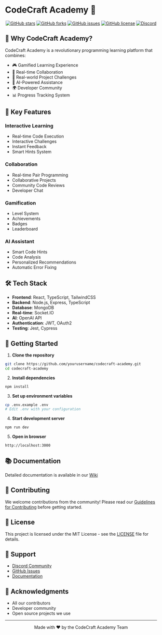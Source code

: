 # CodeCraft Academy 🚀

<div align="center">
  
  [![GitHub stars](https://img.shields.io/github/stars/yukk1ro/codecraft-academy?style=social)](https://github.com/yukk1ro/codecraft-academy)
  [![GitHub forks](https://img.shields.io/github/forks/yukk1ro/codecraft-academy?style=social)](https://github.com/yukk1ro/codecraft-academy)
  [![GitHub issues](https://img.shields.io/github/issues/yukk1ro/codecraft-academy)](https://github.com/yourusername/yukk1ro-academy/issues)
  [![GitHub license](https://img.shields.io/github/license/yukk1ro/codecraft-academy)](https://github.com/yukk1ro/codecraft-academy/blob/main/LICENSE)
  [![Discord](https://img.shields.io/discord/ave?color=7289da&label=Discord&logo=discord&logoColor=white)](https://discord.gg/ave)
</div>

## 🌟 Why CodeCraft Academy?

CodeCraft Academy is a revolutionary programming learning platform that combines:

- 🎮 Gamified Learning Experience
- 👥 Real-time Collaboration
- 🎯 Real-world Project Challenges
- 🤖 AI-Powered Assistance
- 🌍 Developer Community
- 📊 Progress Tracking System

## 🚀 Key Features

### Interactive Learning

- Real-time Code Execution
- Interactive Challenges
- Instant Feedback
- Smart Hints System

### Collaboration

- Real-time Pair Programming
- Collaborative Projects
- Community Code Reviews
- Developer Chat

### Gamification

- Level System
- Achievements
- Badges
- Leaderboard

### AI Assistant

- Smart Code Hints
- Code Analysis
- Personalized Recommendations
- Automatic Error Fixing

## 🛠️ Tech Stack

- **Frontend**: React, TypeScript, TailwindCSS
- **Backend**: Node.js, Express, TypeScript
- **Database**: MongoDB
- **Real-time**: Socket.IO
- **AI**: OpenAI API
- **Authentication**: JWT, OAuth2
- **Testing**: Jest, Cypress

## 🚀 Getting Started

1. **Clone the repository**

```bash
git clone https://github.com/yourusername/codecraft-academy.git
cd codecraft-academy
```

2. **Install dependencies**

```bash
npm install
```

3. **Set up environment variables**

```bash
cp .env.example .env
# Edit .env with your configuration
```

4. **Start development server**

```bash
npm run dev
```

5. **Open in browser**

```
http://localhost:3000
```

## 📚 Documentation

Detailed documentation is available in our [Wiki](https://github.com/yukk1ro/codecraft-academy/wiki)

## 🤝 Contributing

We welcome contributions from the community! Please read our [Guidelines for Contributing](CONTRIBUTING.md) before getting started.

## 📝 License

This project is licensed under the MIT License - see the [LICENSE](LICENSE) file for details.

## 🌟 Support

- [Discord Community](https://discord.gg/ave)
- [GitHub Issues](https://github.com/yukk1ro/codecraft-academy/issues)
- [Documentation](https://github.com/yukk1ro/codecraft-academy/wiki)

## 🙏 Acknowledgments

- All our contributors
- Developer community
- Open source projects we use

---

<div align="center">
  Made with ❤️ by the CodeCraft Academy Team
</div>
